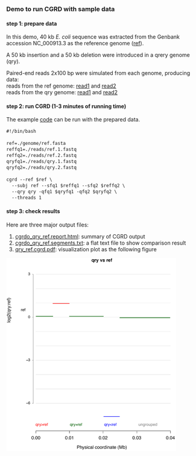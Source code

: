 ### Demo to run CGRD with sample data

#### step 1: prepare data  
In this demo, 40 kb *E. coli* sequence was extracted from the Genbank accession NC_000913.3 as the reference genome \([ref](./genome/ref.fasta)\).  

A 50 kb insertion and a 50 kb deletion were introduced in a qrery genome \(qry\).  

Paired-end reads 2x100 bp were simulated from each genome, producing data:  
reads from the ref genome: [read1](./reads/ref.1.fastq) and [read2](./reads/ref.2.fastq)  
reads from the qry genome: [read1](./reads/qry.1.fastq) and [read2](./reads/qry.2.fastq)

#### step 2: run CGRD (1-3 minutes of running time)  
The example [code](cgrd.run.sh) can be run with the prepared data.  
```
#!/bin/bash

ref=./genome/ref.fasta
reffq1=./reads/ref.1.fastq
reffq2=./reads/ref.2.fastq
qryfq1=./reads/qry.1.fastq
qryfq2=./reads/qry.2.fastq

cgrd --ref $ref \
  --subj ref --sfq1 $reffq1 --sfq2 $reffq2 \
  --qry qry -qfq1 $qryfq1 -qfq2 $qryfq2 \
  --threads 1
```

#### step 3: check results  
Here are three major output files: 

1. [cgrdo_qry_ref.report.html](cgrdo_qry_ref.report.html): summary of CGRD output  
2. [cgrdo_qry_ref.segments.txt](cgrdo_qry_ref.segments.txt): a flat text file to show comparison result  
3. [qry_ref.cgrd.pdf](qry_ref.cgrd.pdf): visualization plot as the following figure

<img src="qry_ref.cgrd.png" alt="Figure 1. CGRD on the ref" width="450"/>


